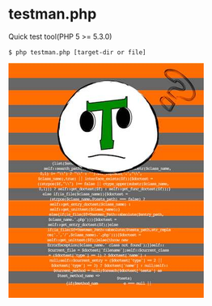 testman.php
=====
Quick test tool(PHP 5 >= 5.3.0)


	$ php testman.php [target-dir or file]



![my image](testman.jpg)


